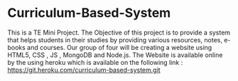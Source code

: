 # Curriculum-Based-System
This is a TE Mini Project. 
The Objective of this project is to provide a system 
that helps students in their studies by providing various 
resources, notes, e-books and courses. Our group of four 
will be creating a website using HTML5, CSS , JS , MongoDB and Node.js. 
The Website is available online by the using heroku which is available on 
the following link :  https://git.heroku.com/curriculum-based-system.git
